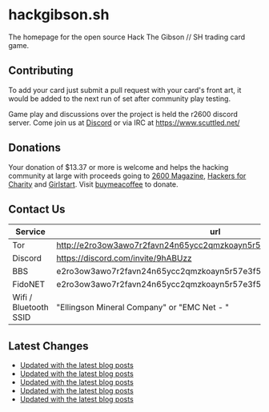 # hackgibson.sh
The homepage for the open source Hack The Gibson // SH trading card game.


## Contributing

To add your card just submit a pull request with your card's front art, it would be added to the next run of set after community play testing.

Game play and discussions over the project is held the r2600 discord server. Come join us at [Discord](https://discord.com/invite/9hABUzz) or via IRC at https://www.scuttled.net/


## Donations

Your donation of $13.37 or more is welcome and helps the hacking community at large with proceeds going to [2600 Magazine](https://2600.com/), [Hackers for Charity](https://hackersforcharity.org) and [Girlstart](https://girlstart.org).  Visit [buymeacoffee](https://www.buymeacoffee.com/hackgibson.sh) to donate.


## Contact Us

Service | url
-|-
Tor | http://e2ro3ow3awo7r2favn24n65ycc2qmzkoayn5r57e3f56nvjwdcgg32ad.onion
Discord | https://discord.com/invite/9hABUzz
BBS | e2ro3ow3awo7r2favn24n65ycc2qmzkoayn5r57e3f56nvjwdcgg32ad.onion:23
FidoNET | e2ro3ow3awo7r2favn24n65ycc2qmzkoayn5r57e3f56nvjwdcgg32ad.onion:24554
Wifi / Bluetooth SSID | "Ellingson Mineral Company" or "EMC Net - <fidonet address>"

## Latest Changes
<!-- BLOG-POST-LIST:START -->
- [Updated with the latest blog posts](https://github.com/DFW2600/hackgibson.sh/commit/fa94b2aae0faca963c95f36508be22558bef8317)
- [Updated with the latest blog posts](https://github.com/DFW2600/hackgibson.sh/commit/a418b6d6ec015a01aed31112b78dc01c69ac5c7b)
- [Updated with the latest blog posts](https://github.com/DFW2600/hackgibson.sh/commit/bbaf4a2019cee359c50ea71e9e0cc78200f700c2)
- [Updated with the latest blog posts](https://github.com/DFW2600/hackgibson.sh/commit/d7dad60f673709d1a33bc0c68be46d44e6b92ce7)
- [Updated with the latest blog posts](https://github.com/DFW2600/hackgibson.sh/commit/05a0982ae885aa43557ee48d4380bc2b79f8cf57)
<!-- BLOG-POST-LIST:END -->
